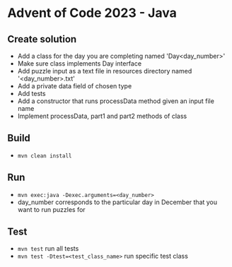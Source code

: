 # Advent of Code 2023 - Java

## Create solution
- Add a class for the day you are completing named 'Day<day_number>'
- Make sure class implements Day interface
- Add puzzle input as a text file in resources directory named '<day_number>.txt'
- Add a private data field of chosen type
- Add tests
- Add a constructor that runs processData method given an input file name
- Implement processData, part1 and part2 methods of class

## Build
- ```mvn clean install```

## Run
- ```mvn exec:java -Dexec.arguments=<day_number>```
- day_number corresponds to the particular day in December that you want to run puzzles for

## Test
- ```mvn test``` run all tests
- ```mvn test -Dtest=<test_class_name>``` run specific test class
